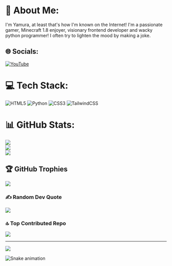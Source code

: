 # 💫 About Me:
I'm Yamura, at least that's how I'm known on the Internet! I'm a passionate gamer, Minecraft 1.8 enjoyer, visionary frontend developer and wacky python programmer! I often try to lighten the mood by making a joke.


## 🌐 Socials:
[![YouTube](https://img.shields.io/badge/YouTube-%23FF0000.svg?logo=YouTube&logoColor=white)](https://youtube.com/@UCyDLFx9J3mBna5CxMLK8Vhw) 

# 💻 Tech Stack:
![HTML5](https://img.shields.io/badge/html5-%23E34F26.svg?style=for-the-badge&logo=html5&logoColor=white) ![Python](https://img.shields.io/badge/python-3670A0?style=for-the-badge&logo=python&logoColor=ffdd54) ![CSS3](https://img.shields.io/badge/css3-%231572B6.svg?style=for-the-badge&logo=css3&logoColor=white) ![TailwindCSS](https://img.shields.io/badge/tailwindcss-%2338B2AC.svg?style=for-the-badge&logo=tailwind-css&logoColor=white)
# 📊 GitHub Stats:
![](https://github-readme-stats.vercel.app/api?username=Yxmura&theme=radical&hide_border=false&include_all_commits=true&count_private=true)<br/>
![](https://github-readme-streak-stats.herokuapp.com/?user=Yxmura&theme=radical&hide_border=false)<br/>
![](https://github-readme-stats.vercel.app/api/top-langs/?username=Yxmura&theme=radical&hide_border=false&include_all_commits=true&count_private=true&layout=compact)

## 🏆 GitHub Trophies
![](https://github-profile-trophy.vercel.app/?username=Yxmura&theme=radical&no-frame=false&no-bg=false&margin-w=4)

### ✍️ Random Dev Quote
![](https://quotes-github-readme.vercel.app/api?type=horizontal&theme=radical)

### 🔝 Top Contributed Repo
![](https://github-contributor-stats.vercel.app/api?username=Yxmura&limit=5&theme=dark&combine_all_yearly_contributions=true)

---
[![](https://visitcount.itsvg.in/api?id=Yxmura&icon=2&color=0)](https://visitcount.itsvg.in)

<img src="https://raw.githubusercontent.com/Yxmura/Yxmura/output/snake.svg" alt="Snake animation" />

###
